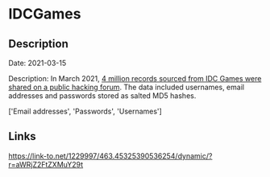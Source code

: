 # IDCGames

## Description

Date: 2021-03-15

Description:
In March 2021, <a href="https://socradar.io/the-week-in-dark-web-19-march-2021-us-law-firms-on-target/" target="_blank" rel="noopener">4 million records sourced from IDC Games were shared on a public hacking forum</a>. The data included usernames, email addresses and passwords stored as salted MD5 hashes.


['Email addresses', 'Passwords', 'Usernames']

## Links

https://link-to.net/1229997/463.45325390536254/dynamic/?r=aWRjZ2FtZXMuY29t
